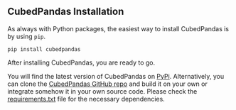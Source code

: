 ## CubedPandas Installation

As always with Python packages, the easiest way to install CubedPandas is by using `pip`.

```shell
pip install cubedpandas
```

After installing CubedPandas, you are ready to go.

You will find the latest version of CubedPandas on [PyPi](https://pypi.org/project/cubedpandas/). 
Alternatively, you can clone the [CubedPandas GitHub repo](https://github.com/Zeutschler/cubedpandas) and 
build it on your own or integrate somehow it in your own source code. Please check the 
[requirements.txt](https://github.com/Zeutschler/cubedpandas/blob/master/requirements.txt) file
for the necessary dependencies.
